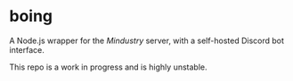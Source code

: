 # boing

A Node.js wrapper for the *Mindustry* server, with a self-hosted Discord bot interface.

This repo is a work in progress and is highly unstable.

